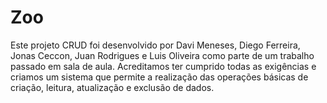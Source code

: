 # Zoo
Este projeto CRUD foi desenvolvido por Davi Meneses, Diego Ferreira, Jonas Ceccon, Juan Rodrigues e Luis Oliveira como parte de um trabalho passado em sala de aula. 
Acreditamos ter cumprido todas as exigências e criamos um sistema que permite a realização das operações básicas de criação, leitura, atualização e exclusão de dados.
